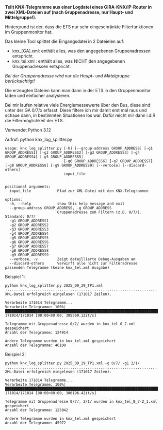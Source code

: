 **Teilt KNX-Telegramme aus einer Logdatei eines GIRA-KNX/IP-Router in zwei XML-Dateien auf (nach Gruppenadresse, nur Haupt- und Mittelgruppe!).**

Hintergrund ist der, dass die ETS nur sehr eingeschränkte Filterfunktionen im Gruppenmonitor hat.

Das kleine Tool splittet die Eingangsdatei in 2 Dateielen auf:
* knx_[GA].xml: enthält alles, was den angegebenen Gruppenadressen entspricht.
* knx_tel.xml : enthält alles, was NICHT den angegebenen Gruppenadressen entspricht.

*Bei der Gruppenadresse wird nur die Haupt- und Mittelgruppe berücksichtigt!*

Die erzeugten Dateien kann man dann in der ETS in den Gruppenmonitor laden und einfacher analysieren.

Bei mir laufen relative viele Energiemessewerte über den Bus, diese sind unter der GA 0/7/x erfasst.
Diese filtere ich mir damit erst mal raus und schaue dann, in bestimmten Situationen los war. 
Dafür reicht mir dann i.d.R die Filtermöglichkeit der ETS.

Verwendet Python 3.12

Aufruf: python knx_log_splitter.py
```
usage: knx_log_splitter.py [-h] [--group-address GROUP_ADDRESS] [-g1 GROUP_ADDRESS1] [-g2 GROUP_ADDRESS2] [-g3 GROUP_ADDRESS3] [-g4 GROUP_ADDRESS4] [-g5 GROUP_ADDRESS5]
                           [-g6 GROUP_ADDRESS6] [-g7 GROUP_ADDRESS7] [-g8 GROUP_ADDRESS8] [-g9 GROUP_ADDRESS9] [--verbose] [--discard-others]
                           input_file


positional arguments:
  input_file            Pfad zur XML-Datei mit den KNX-Telegrammen

options:
  -h, --help            show this help message and exit
  --group-address GROUP_ADDRESS, -g GROUP_ADDRESS
                        Gruppenadresse zum Filtern (z.B. 0/7/). Standard: 0/7/
  -g1 GROUP_ADDRESS1
  -g2 GROUP_ADDRESS2
  -g3 GROUP_ADDRESS3
  -g4 GROUP_ADDRESS4
  -g5 GROUP_ADDRESS5
  -g6 GROUP_ADDRESS6
  -g7 GROUP_ADDRESS7
  -g8 GROUP_ADDRESS8
  -g9 GROUP_ADDRESS9
  --verbose, -v         Zeigt detaillierte Debug-Ausgaben an
  --discard-others      Verwirft alle nicht zur Filteradresse passenden Telegramme (keine knx_tel.xml Ausgabe)
```


Beispiel 1:
```
python knx_log_splitter.py 2025_09_29_TP1.xml
...........................................................................................................................................................................
XML-Datei erfolgreich eingelesen (171017 Zeilen).

Verarbeite 171014 Telegramme...
Verarbeite Telegramme: 100%|██████████████████████████████████████████████████████████████████████████████████████████████████| 171014/171014 [00:00<00:00, 305569.12it/s]

Telegramme mit Gruppenadresse 0/7/ wurden in knx_tel_0_7.xml gespeichert
Anzahl der Telegramme: 124914

Andere Telegramme wurden in knx_tel.xml gespeichert
Anzahl der Telegramme: 46100
```

Beispiel 2:
```
python knx_log_splitter.py 2025_09_29_TP1.xml -g 0/7/ -g1 2/1/
...........................................................................................................................................................................
XML-Datei erfolgreich eingelesen (171017 Zeilen).

Verarbeite 171014 Telegramme...
Verarbeite Telegramme: 100%|██████████████████████████████████████████████████████████████████████████████████████████████████| 171014/171014 [00:00<00:00, 306196.42it/s]

Telegramme mit Gruppenadresse 0/7/, 2/1/ wurden in knx_tel_0_7-2_1.xml gespeichert
Anzahl der Telegramme: 125042

Andere Telegramme wurden in knx_tel.xml gespeichert
Anzahl der Telegramme: 45972
```
